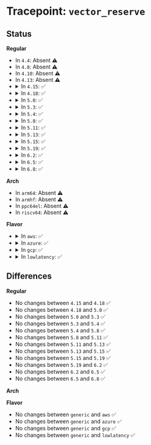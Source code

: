 # Tracepoint: <code>vector_reserve</code>

## Status
<b>Regular</b>
<ul>
<li>
In <code>4.4</code>: Absent ⚠️
</li>
<li>
In <code>4.8</code>: Absent ⚠️
</li>
<li>
In <code>4.10</code>: Absent ⚠️
</li>
<li>
In <code>4.13</code>: Absent ⚠️
</li>
<li>
<details>
<summary>In <code>4.15</code>: ✅</summary>

Event:

```c
struct trace_event_raw_vector_reserve {
    struct trace_entry ent;
    unsigned int irq;
    int ret;
    char __data[0];
};
```
Function:

```c
void trace_event_raw_event_vector_reserve(void *__data, unsigned int irq, int ret);
```
</details>
</li>
<li>
<details>
<summary>In <code>4.18</code>: ✅</summary>

Event:

```c
struct trace_event_raw_vector_reserve {
    struct trace_entry ent;
    unsigned int irq;
    int ret;
    char __data[0];
};
```
Function:

```c
void trace_event_raw_event_vector_reserve(void *__data, unsigned int irq, int ret);
```
</details>
</li>
<li>
<details>
<summary>In <code>5.0</code>: ✅</summary>

Event:

```c
struct trace_event_raw_vector_reserve {
    struct trace_entry ent;
    unsigned int irq;
    int ret;
    char __data[0];
};
```
Function:

```c
void trace_event_raw_event_vector_reserve(void *__data, unsigned int irq, int ret);
```
</details>
</li>
<li>
<details>
<summary>In <code>5.3</code>: ✅</summary>

Event:

```c
struct trace_event_raw_vector_reserve {
    struct trace_entry ent;
    unsigned int irq;
    int ret;
    char __data[0];
};
```
Function:

```c
void trace_event_raw_event_vector_reserve(void *__data, unsigned int irq, int ret);
```
</details>
</li>
<li>
<details>
<summary>In <code>5.4</code>: ✅</summary>

Event:

```c
struct trace_event_raw_vector_reserve {
    struct trace_entry ent;
    unsigned int irq;
    int ret;
    char __data[0];
};
```
Function:

```c
void trace_event_raw_event_vector_reserve(void *__data, unsigned int irq, int ret);
```
</details>
</li>
<li>
<details>
<summary>In <code>5.8</code>: ✅</summary>

Event:

```c
struct trace_event_raw_vector_reserve {
    struct trace_entry ent;
    unsigned int irq;
    int ret;
    char __data[0];
};
```
Function:

```c
void trace_event_raw_event_vector_reserve(void *__data, unsigned int irq, int ret);
```
</details>
</li>
<li>
<details>
<summary>In <code>5.11</code>: ✅</summary>

Event:

```c
struct trace_event_raw_vector_reserve {
    struct trace_entry ent;
    unsigned int irq;
    int ret;
    char __data[0];
};
```
Function:

```c
void trace_event_raw_event_vector_reserve(void *__data, unsigned int irq, int ret);
```
</details>
</li>
<li>
<details>
<summary>In <code>5.13</code>: ✅</summary>

Event:

```c
struct trace_event_raw_vector_reserve {
    struct trace_entry ent;
    unsigned int irq;
    int ret;
    char __data[0];
};
```
Function:

```c
void trace_event_raw_event_vector_reserve(void *__data, unsigned int irq, int ret);
```
</details>
</li>
<li>
<details>
<summary>In <code>5.15</code>: ✅</summary>

Event:

```c
struct trace_event_raw_vector_reserve {
    struct trace_entry ent;
    unsigned int irq;
    int ret;
    char __data[0];
};
```
Function:

```c
void trace_event_raw_event_vector_reserve(void *__data, unsigned int irq, int ret);
```
</details>
</li>
<li>
<details>
<summary>In <code>5.19</code>: ✅</summary>

Event:

```c
struct trace_event_raw_vector_reserve {
    struct trace_entry ent;
    unsigned int irq;
    int ret;
    char __data[0];
};
```
Function:

```c
void trace_event_raw_event_vector_reserve(void *__data, unsigned int irq, int ret);
```
</details>
</li>
<li>
<details>
<summary>In <code>6.2</code>: ✅</summary>

Event:

```c
struct trace_event_raw_vector_reserve {
    struct trace_entry ent;
    unsigned int irq;
    int ret;
    char __data[0];
};
```
Function:

```c
void trace_event_raw_event_vector_reserve(void *__data, unsigned int irq, int ret);
```
</details>
</li>
<li>
<details>
<summary>In <code>6.5</code>: ✅</summary>

Event:

```c
struct trace_event_raw_vector_reserve {
    struct trace_entry ent;
    unsigned int irq;
    int ret;
    char __data[0];
};
```
Function:

```c
void trace_event_raw_event_vector_reserve(void *__data, unsigned int irq, int ret);
```
</details>
</li>
<li>
<details>
<summary>In <code>6.8</code>: ✅</summary>

Event:

```c
struct trace_event_raw_vector_reserve {
    struct trace_entry ent;
    unsigned int irq;
    int ret;
    char __data[0];
};
```
Function:

```c
void trace_event_raw_event_vector_reserve(void *__data, unsigned int irq, int ret);
```
</details>
</li>
</ul>
<b>Arch</b>
<ul>
<li>
In <code>arm64</code>: Absent ⚠️
</li>
<li>
In <code>armhf</code>: Absent ⚠️
</li>
<li>
In <code>ppc64el</code>: Absent ⚠️
</li>
<li>
In <code>riscv64</code>: Absent ⚠️
</li>
</ul>
<b>Flavor</b>
<ul>
<li>
<details>
<summary>In <code>aws</code>: ✅</summary>

Event:

```c
struct trace_event_raw_vector_reserve {
    struct trace_entry ent;
    unsigned int irq;
    int ret;
    char __data[0];
};
```
Function:

```c
void trace_event_raw_event_vector_reserve(void *__data, unsigned int irq, int ret);
```
</details>
</li>
<li>
<details>
<summary>In <code>azure</code>: ✅</summary>

Event:

```c
struct trace_event_raw_vector_reserve {
    struct trace_entry ent;
    unsigned int irq;
    int ret;
    char __data[0];
};
```
Function:

```c
void trace_event_raw_event_vector_reserve(void *__data, unsigned int irq, int ret);
```
</details>
</li>
<li>
<details>
<summary>In <code>gcp</code>: ✅</summary>

Event:

```c
struct trace_event_raw_vector_reserve {
    struct trace_entry ent;
    unsigned int irq;
    int ret;
    char __data[0];
};
```
Function:

```c
void trace_event_raw_event_vector_reserve(void *__data, unsigned int irq, int ret);
```
</details>
</li>
<li>
<details>
<summary>In <code>lowlatency</code>: ✅</summary>

Event:

```c
struct trace_event_raw_vector_reserve {
    struct trace_entry ent;
    unsigned int irq;
    int ret;
    char __data[0];
};
```
Function:

```c
void trace_event_raw_event_vector_reserve(void *__data, unsigned int irq, int ret);
```
</details>
</li>
</ul>

## Differences
<b>Regular</b>
<ul>
<li>
No changes between <code>4.15</code> and <code>4.18</code> ✅
</li>
<li>
No changes between <code>4.18</code> and <code>5.0</code> ✅
</li>
<li>
No changes between <code>5.0</code> and <code>5.3</code> ✅
</li>
<li>
No changes between <code>5.3</code> and <code>5.4</code> ✅
</li>
<li>
No changes between <code>5.4</code> and <code>5.8</code> ✅
</li>
<li>
No changes between <code>5.8</code> and <code>5.11</code> ✅
</li>
<li>
No changes between <code>5.11</code> and <code>5.13</code> ✅
</li>
<li>
No changes between <code>5.13</code> and <code>5.15</code> ✅
</li>
<li>
No changes between <code>5.15</code> and <code>5.19</code> ✅
</li>
<li>
No changes between <code>5.19</code> and <code>6.2</code> ✅
</li>
<li>
No changes between <code>6.2</code> and <code>6.5</code> ✅
</li>
<li>
No changes between <code>6.5</code> and <code>6.8</code> ✅
</li>
</ul>
<b>Arch</b>
<ul>
</ul>
<b>Flavor</b>
<ul>
<li>
No changes between <code>generic</code> and <code>aws</code> ✅
</li>
<li>
No changes between <code>generic</code> and <code>azure</code> ✅
</li>
<li>
No changes between <code>generic</code> and <code>gcp</code> ✅
</li>
<li>
No changes between <code>generic</code> and <code>lowlatency</code> ✅
</li>
</ul>
